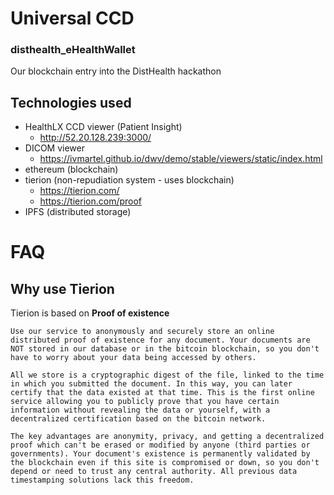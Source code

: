 # Universal CCD
### disthealth_eHealthWallet

Our blockchain entry into the DistHealth hackathon

## Technologies used

* HealthLX CCD viewer (Patient Insight)
	* <http://52.20.128.239:3000/>
* DICOM viewer
	* <https://ivmartel.github.io/dwv/demo/stable/viewers/static/index.html>
* ethereum (blockchain)
* tierion (non-repudiation system  - uses blockchain)
	* <https://tierion.com/>
	* <https://tierion.com/proof>
* IPFS (distributed storage)

# FAQ

## Why use Tierion

Tierion is based on **Proof of existence**

```
Use our service to anonymously and securely store an online distributed proof of existence for any document. Your documents are NOT stored in our database or in the bitcoin blockchain, so you don't have to worry about your data being accessed by others.

All we store is a cryptographic digest of the file, linked to the time in which you submitted the document. In this way, you can later certify that the data existed at that time. This is the first online service allowing you to publicly prove that you have certain information without revealing the data or yourself, with a decentralized certification based on the bitcoin network.

The key advantages are anonymity, privacy, and getting a decentralized proof which can't be erased or modified by anyone (third parties or governments). Your document's existence is permanently validated by the blockchain even if this site is compromised or down, so you don't depend or need to trust any central authority. All previous data timestamping solutions lack this freedom.
```
